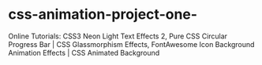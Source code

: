 # css-animation-project-one-
Online Tutorials:
CSS3 Neon Light Text Effects 2,
Pure CSS Circular Progress Bar | CSS Glassmorphism Effects,
FontAwesome Icon Background Animation Effects | CSS Animated Background

